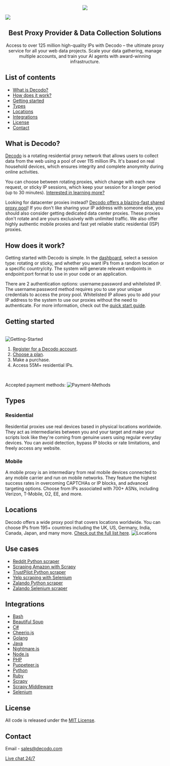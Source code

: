 <p align="center">
<a href="https://dashboard.decodo.com/?page=residential-proxies&utm_source=socialorganic&utm_medium=social&utm_campaign=resi_trial_GITHUB"><img src="https://github.com/user-attachments/assets/60bb48bd-8dcc-48b2-82c9-a218e1e4449c"></a>
</p>


[![](https://dcbadge.vercel.app/api/server/Ja8dqKgvbZ)](https://discord.gg/Ja8dqKgvbZ)

<h2 align="center">
  Best Proxy Provider & Data Collection Solutions
</h2>

<p align="center">
Access to over 125 million high-quality IPs with Decodo – the ultimate proxy service for all your web data projects. Scale your data gathering, manage multiple accounts, and train your AI agents with award-winning infrastructure.
</p>

## List of contents

- [What is Decodo?](#what-is-Decodo)
- [How does it work?](#how-does-it-work)
- [Getting started](#getting-started)
- [Types](#types)
- [Locations](#locations)
- [Integrations](#integrations)
- [License](#license)
- [Contact](#contact)
 
## What is Decodo?
[Decodo](https://decodo.com/) is a rotating residential proxy network that allows users to collect data from the web using a pool of over 115 million IPs. It's based on real household devices, which ensures integrity and complete anonymity during online activities.

You can choose between rotating proxies, which change with each new request, or sticky IP sessions, which keep your session for a longer period (up to 30 minutes). [Interested in learning more?](https://decodo.com/questions/how-does-it-work?utm_source=github&utm_medium=referral&utm_campaign=repository&utm_content=hyperlink)

Looking for datacenter proxies instead? [Decodo offers a blazing-fast shared proxy pool](https://decodo.com/proxies/shared-proxies?utm_source=github&utm_medium=referral&utm_campaign=repository&utm_content=hyperlink)! If you don't like sharing your IP address with someone else, you should also consider getting dedicated data center proxies. These proxies don't rotate and are yours exclusively with unlimited traffic. We also offer highly authentic mobile proxies and fast yet reliable static residential (ISP) proxies.

## How does it work?

Getting started with Decodo is simple. In the [dashboard](https://dashboard.decodo.com/residential-proxies/proxy-setup), select a session type: rotating or sticky, and whether you want IPs from a random location or a specific country/city. The system will generate relevant endpoints in endpoint:port format to use in your code or an application.

There are 2 authentication options: username:password and whitelisted IP. The username:password method requires you to use your unique credentials to access the proxy pool. Whitelisted IP allows you to add your IP address to the system to use our proxies without the need to authenticate. For more information, check out the [quick start guide](https://Decodo.com/Decodo-quick-start-guide?utm_source=github&utm_medium=referral&utm_campaign=repository&utm_content=hyperlink).

## Getting started
<br>![Getting-Started](https://github.com/Decodo/Decodo/assets/159907476/1ae1b298-d457-4f53-9a01-f425916ac8f4)
 1. [Register for a Decodo account](https://dashboard.decodo.com/register&utm_source=github&utm_medium=referral&utm_campaign=repository&utm_content=hyperlink).
 2. [Choose a plan](https://decodo.com/proxies/residential-proxies/pricing?utm_source=github&utm_medium=referral&utm_campaign=repository&utm_content=hyperlink).
 3. Make a purchase.
 4. Access 55M+ residential IPs.
<br>

Accepted payment methods:
![Payment-Methods](https://github.com/Decodo/Decodo/assets/159907476/5cbf818a-7872-4284-a5db-7a1f76053473)
## Types
### Residential
Residential proxies use real devices based in physical locations worldwide. They act as intermediaries between you and your target and make your scripts look like they're coming from genuine users using regular everyday devices. You can avoid detection, bypass IP blocks or rate limitations, and freely access any website.

### Mobile
A mobile proxy is an intermediary from real mobile devices connected to any mobile carrier and run on mobile networks. They feature the highest success rates in overcoming CAPTCHAs or IP blocks, and advanced targeting options. Choose from IPs associated with 700+ ASNs, including Verizon, T-Mobile, O2, EE, and more.

## Locations
Decodo offers a wide proxy pool that covers locations worldwide. You can choose IPs from 195+ countries including the UK, US, Germany, India, Canada, Japan, and many more. [Check out the full list here](https://decodo.com/proxies/list).
![Locations](https://github.com/Decodo/Decodo/assets/159907476/e40090ce-44de-4e5d-93e3-bb3df1f8425d)


## Use cases
- [Reddit Python scraper](https://github.com/Decodo/reddit-python-scraper)
- [Scraping Amazon with Scrapy](https://github.com/Decodo/python-scrapy-amazon)
- [TrustPilot Python scraper](https://github.com/Decodo/trustpilot_python_scraper)
- [Yelp scraping with Selenium](https://github.com/Decodo/yelp-selenium-scraper)
- [Zalando Python scraper](https://github.com/Decodo/zalando_python_scraper)
- [Zalando Selenium scraper](https://github.com/Decodo/zalando_selenium_scraper)

## Integrations

- [Bash](https://github.com/Decodo/Decodo/tree/master/shell)
- [Beautiful Soup](https://github.com/Decodo/BeautifulSoup)
- [C#](https://github.com/Decodo/Decodo/tree/master/csharp)
- [Cheerio.js](https://github.com/Decodo/Cheerio)
- [Golang](https://github.com/Decodo/Decodo/tree/master/golang)
- [Java](https://github.com/Decodo/Decodo/tree/master/java)
- [Nightmare.js](https://github.com/Decodo/Nightmare)
- [Node.js](https://github.com/Decodo/Decodo/tree/master/nodejs)
- [PHP](https://github.com/Decodo/Decodo/tree/master/php)
- [Puppeteer.js](https://github.com/Decodo/Puppeteer)
- [Python](https://github.com/Decodo/Decodo/tree/master/python)
- [Ruby](https://github.com/Decodo/Decodo/tree/master/ruby)
- [Scrapy](https://github.com/Decodo/Scrapy)
- [Scrapy Middleware](https://github.com/Decodo/Scrapy-Middleware)
- [Selenium](https://github.com/Decodo/Selenium)


## License

All code is released under the [MIT License](https://github.com/Decodo/Decodo/blob/master/LICENSE).

## Contact
Email - sales@decodo.com

<a href="https://direct.lc.chat/12092754/">Live chat 24/7</a>
